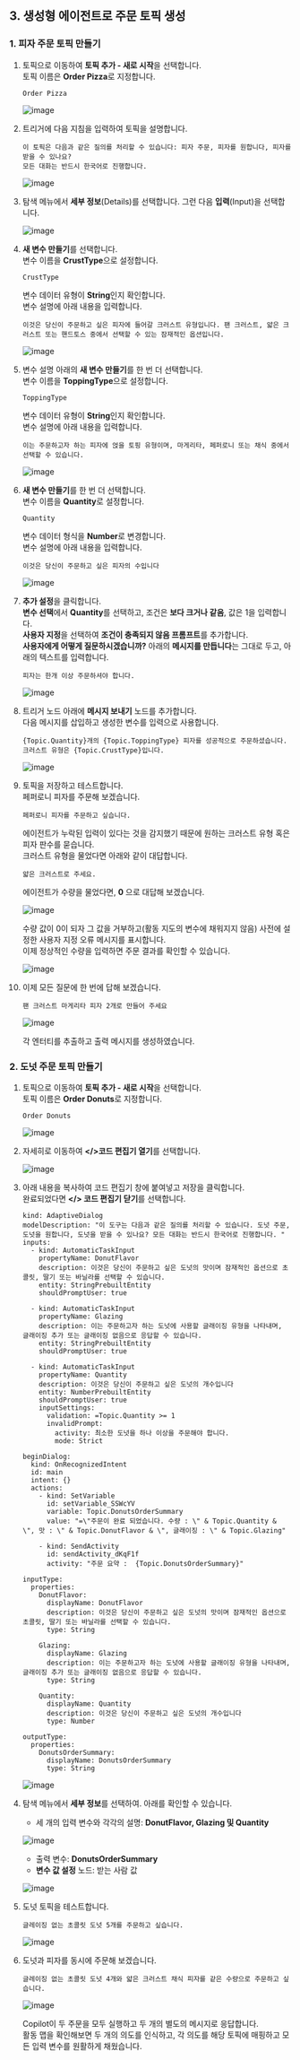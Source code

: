 ## 3. 생성형 에이전트로 주문 토픽 생성

### 1. 피자 주문 토픽 만들기

1. 토픽으로 이동하여 **토픽 추가 - 새로 시작**을 선택합니다. </br>
  토픽 이름은 **Order Pizza**로 지정합니다.
   ```
   Order Pizza
   ```
   ![image](https://github.com/user-attachments/assets/6627eb3c-1294-4bda-bba3-737e650e0917)

2. 트리거에 다음 지침을 입력하여 토픽을 설명합니다.

   ```
   이 토픽은 다음과 같은 질의를 처리할 수 있습니다: 피자 주문, 피자를 원합니다, 피자를 받을 수 있나요?
   모든 대화는 반드시 한국어로 진행합니다. 
   ```
   ![image](https://github.com/user-attachments/assets/5cc158cb-de35-4e6c-ac89-08efbdf82e9f)

3. 탐색 메뉴에서 **세부 정보**(Details)를 선택합니다. 그런 다음 **입력**(Input)을 선택합니다.

   ![image](https://github.com/user-attachments/assets/f1d8eafe-377b-4248-a5b2-abfe6bb70ab3)

2. **새 변수 만들기**를 선택합니다.</br>
   변수 이름을 **CrustType**으로 설정합니다.</br>
   ```
   CrustType
   ```
   변수 데이터 유형이 **String**인지 확인합니다.</br>
   변수 설명에 아래 내용을 입력합니다.

   ```
   이것은 당신이 주문하고 싶은 피자에 들어갈 크러스트 유형입니다. 팬 크러스트, 얇은 크러스트 또는 핸드토스 중에서 선택할 수 있는 잠재적인 옵션입니다.
   ```
   ![image](https://github.com/user-attachments/assets/1ed71bea-ce00-4793-84c2-63d2d95087e8)

3. 변수 설명 아래의 **새 변수 만들기**를 한 번 더 선택합니다.</br>
   변수 이름을 **ToppingType**으로 설정합니다.</br>
   ```
   ToppingType
   ```
   변수 데이터 유형이 **String**인지 확인합니다.</br>
   변수 설명에 아래 내용을 입력합니다. 

   ```
   이는 주문하고자 하는 피자에 얹을 토핑 유형이며, 마게리타, 페퍼로니 또는 채식 중에서 선택할 수 있습니다.
   ```
   ![image](https://github.com/user-attachments/assets/d4c0e2ac-56fb-43c8-8b17-ea23ea0a20a6)

4. **새 변수 만들기**를 한 번 더 선택합니다.</br>
   변수 이름을 **Quantity**로 설정합니다.</br>
   ```
   Quantity
   ```
   변수 데이터 형식을 **Number**로 변경합니다.</br>
   변수 설명에 아래 내용을 입력합니다. 

   ```
   이것은 당신이 주문하고 싶은 피자의 수입니다
   ```
   ![image](https://github.com/user-attachments/assets/1ebde6ec-3398-4a2a-a76a-3ac5078a9e0c)

5. **추가 설정**을 클릭합니다.</br>
   **변수 선택**에서 **Quantity**를 선택하고, 조건은 **보다 크거나 같음**, 값은 1을 입력합니다.</br>
   **사용자 지정**을 선택하여 **조건이 충족되지 않음 프롬프트**를 추가합니다. </br>
   **사용자에게 어떻게 질문하시겠습니까?** 아래의 **메시지를 만듭니다**는 그대로 두고, 아래의 텍스트를 입력합니다.

   ```
   피자는 한개 이상 주문하셔야 합니다.
   ```
    
   ![image](https://github.com/user-attachments/assets/40b70389-bae4-423c-9ebc-f619ae5e4069)

7. 트리거 노드 아래에 **메시지 보내기** 노드를 추가합니다.  
   다음 메시지를 삽입하고 생성한 변수를 입력으로 사용합니다.

   ```
   {Topic.Quantity}개의 {Topic.ToppingType} 피자를 성공적으로 주문하셨습니다. 크러스트 유형은 {Topic.CrustType}입니다.
   ```

   ![image](https://github.com/user-attachments/assets/35b4d511-940f-4be9-8b6f-7c3233ff7e0a)


8. 토픽을 저장하고 테스트합니다.  
   페퍼로니 피자를 주문해 보겠습니다.

   ```
   페퍼로니 피자를 주문하고 싶습니다.
   ```
   
   에이전트가 누락된 입력이 있다는 것을 감지했기 때문에 원하는 크러스트 유형 혹은 피자 판수를 묻습니다.</br>
   크러스트 유형을 물었다면 아래와 같이 대답합니다.
      
   ```
   얇은 크러스트로 주세요.
   ```

   에이전트가 수량을 물었다면, **0** 으로 대답해 보겠습니다.

   ![image](https://github.com/user-attachments/assets/0e8dae79-50ba-429e-b79f-54689d2584a6)

   수량 값이 0이 되자 그 값을 거부하고(활동 지도의 변수에 채워지지 않음) 사전에 설정한 사용자 지정 오류 메시지를 표시합니다.  
   이제 정상적인 수량을 입력하면 주문 결과를 확인할 수 있습니다.

   ![image](https://github.com/user-attachments/assets/25361392-c0d1-4a0d-9f43-3f92550fb44c)


3. 이제 모든 질문에 한 번에 답해 보겠습니다.

   ```
   팬 크러스트 마게리타 피자 2개로 만들어 주세요
   ```
   
   ![image](https://github.com/user-attachments/assets/74ea831d-02ec-4a77-bdf2-712b32424b0d)

   각 엔터티를 추출하고 출력 메시지를 생성하였습니다.

### 2. 도넛 주문 토픽 만들기

1. 토픽으로 이동하여 **토픽 추가 - 새로 시작**을 선택합니다. </br>
   토픽 이름은 **Order Donuts**로 지정합니다.
   ```
   Order Donuts
   ```
   ![image](https://github.com/user-attachments/assets/6627eb3c-1294-4bda-bba3-737e650e0917)

2. 자세히로 이동하여 **</>코드 편집기 열기**를 선택합니다.

   ![image](https://github.com/user-attachments/assets/6abfeee8-ca69-4102-9958-e8ba268e79b3)

3. 아래 내용을 복사하여 코드 편집기 창에 붙여넣고 저장을 클릭합니다.</br>
   완료되었다면 **</> 코드 편집기 닫기**를 선택합니다.

    ```
    kind: AdaptiveDialog
    modelDescription: "이 도구는 다음과 같은 질의를 처리할 수 있습니다. 도넛 주문, 도넛을 원합니다, 도넛을 받을 수 있나요? 모든 대화는 반드시 한국어로 진행합니다. "
    inputs:
      - kind: AutomaticTaskInput
        propertyName: DonutFlavor
        description: 이것은 당신이 주문하고 싶은 도넛의 맛이며 잠재적인 옵션으로 초콜릿, 딸기 또는 바닐라를 선택할 수 있습니다.
        entity: StringPrebuiltEntity
        shouldPromptUser: true
    
      - kind: AutomaticTaskInput
        propertyName: Glazing
        description: 이는 주문하고자 하는 도넛에 사용할 글래이징 유형을 나타내며, 글래이징 추가 또는 글래이징 없음으로 응답할 수 있습니다.
        entity: StringPrebuiltEntity
        shouldPromptUser: true
    
      - kind: AutomaticTaskInput
        propertyName: Quantity
        description: 이것은 당신이 주문하고 싶은 도넛의 개수입니다
        entity: NumberPrebuiltEntity
        shouldPromptUser: true
        inputSettings:
          validation: =Topic.Quantity >= 1
          invalidPrompt:
            activity: 최소한 도넛을 하나 이상을 주문해야 합니다.
            mode: Strict
    
    beginDialog:
      kind: OnRecognizedIntent
      id: main
      intent: {}
      actions:
        - kind: SetVariable
          id: setVariable_SSWcYV
          variable: Topic.DonutsOrderSummary
          value: "=\"주문이 완료 되었습니다. 수량 : \" & Topic.Quantity & \", 맛 : \" & Topic.DonutFlavor & \", 글래이징 : \" & Topic.Glazing"
    
        - kind: SendActivity
          id: sendActivity_dKqF1f
          activity: "주문 요약 :  {Topic.DonutsOrderSummary}"
    
    inputType:
      properties:
        DonutFlavor:
          displayName: DonutFlavor
          description: 이것은 당신이 주문하고 싶은 도넛의 맛이며 잠재적인 옵션으로 초콜릿, 딸기 또는 바닐라를 선택할 수 있습니다.
          type: String
    
        Glazing:
          displayName: Glazing
          description: 이는 주문하고자 하는 도넛에 사용할 글래이징 유형을 나타내며, 글래이징 추가 또는 글래이징 없음으로 응답할 수 있습니다.
          type: String
    
        Quantity:
          displayName: Quantity
          description: 이것은 당신이 주문하고 싶은 도넛의 개수입니다
          type: Number
    
    outputType:
      properties:
        DonutsOrderSummary:
          displayName: DonutsOrderSummary
          type: String
    ```

   ![image](https://github.com/user-attachments/assets/2a5210e7-7e91-4793-899f-6a7a70cf9768)


4. 탐색 메뉴에서 **세부 정보**를 선택하여. 아래를 확인할 수 있습니다. </br>

   - 세 개의 입력 변수와 각각의 설명: **DonutFlavor, Glazing 및 Quantity**</br>
     
   ![image](https://github.com/user-attachments/assets/48ccac1b-de67-4160-ad39-1e107e8eee5e)

   - 출력 변수: **DonutsOrderSummary**</br>
   - **변수 값 설정** 노드: 받는 사람 값

   ![image](https://github.com/user-attachments/assets/9599a106-cc49-42b1-bfae-6cad120ebd25)


5. 도넛 토픽을 테스트합니다.

   ```
   글레이징 없는 초콜릿 도넛 5개를 주문하고 싶습니다.
   ```
   ![image](https://github.com/user-attachments/assets/f61cdfa4-8894-4938-812e-aeb9cb10050d)

6. 도넛과 피자를 동시에 주문해 보겠습니다.
   ```
   글레이징 없는 초콜릿 도넛 4개와 얇은 크러스트 채식 피자를 같은 수량으로 주문하고 싶습니다.
   ```

   ![image](https://github.com/user-attachments/assets/3c2dd0fe-70e5-49c9-8dee-395123aa7f58)

   Copilot이 두 주문을 모두 실행하고 두 개의 별도의 메시지로 응답합니다.</br>
   활동 맵을 확인해보면 두 개의 의도를 인식하고, 각 의도를 해당 토픽에 매핑하고 모든 입력 변수를 원활하게 채웠습니다.
